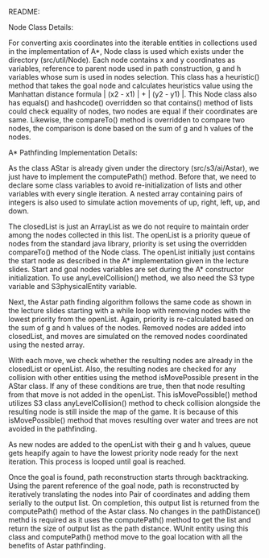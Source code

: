 README:

Node Class Details:

For converting axis coordinates into the iterable entities in
collections used in the implementation of A\*, Node class is used which
exists under the directory (src/util/Node). Each node contains x and y
coordinates as variables, reference to parent node used in path
construction, g and h variables whose sum is used in nodes selection.
This class has a heuristic() method that takes the goal node and
calculates heuristics value using the Manhattan distance formula | (x2 -
x1) | + | (y2 - y1) |. This Node class also has equals() and hashcode()
overridden so that contains() method of lists could check equality of
nodes, two nodes are equal if their coordinates are same. Likewise, the
compareTo() method is overridden to compare two nodes, the comparison is
done based on the sum of g and h values of the nodes.

A\* Pathfinding Implementation Details:

As the class AStar is already given under the directory
(src/s3/ai/Astar), we just have to implement the computePath() method.
Before that, we need to declare some class variables to avoid
re-initialization of lists and other variables with every single
iteration. A nested array containing pairs of integers is also used to
simulate action movements of up, right, left, up, and down.

The closedList is just an ArrayList as we do not require to maintain
order among the nodes collected in this list. The openList is a priority
queue of nodes from the standard java library, priority is set using the
overridden compareTo() method of the Node class. The openList initially
just contains the start node as described in the A\* implementation
given in the lecture slides. Start and goal nodes variables are set
during the A\* constructor initialization. To use anyLevelCollision()
method, we also need the S3 type variable and S3physicalEntity variable.

Next, the Astar path finding algorithm follows the same code as shown in
the lecture slides starting with a while loop with removing nodes with
the lowest priority from the openList. Again, priority is re-calculated
based on the sum of g and h values of the nodes. Removed nodes are added
into closedList, and moves are simulated on the removed nodes
coordinated using the nested array.

With each move, we check whether the resulting nodes are already in the
closedList or openList. Also, the resulting nodes are checked for any
collision with other entities using the method isMovePossible present in
the AStar class. If any of these conditions are true, then that node
resulting from that move is not added in the openList. This
isMovePossible() method utilizes S3 class anyLevelCollision() method to
check collision alongside the resulting node is still inside the map of
the game. It is because of this isMovePossible() method that moves
resulting over water and trees are not avoided in the pathfinding.

As new nodes are added to the openList with their g and h values, queue
gets heapify again to have the lowest priority node ready for the next
iteration. This process is looped until goal is reached.

Once the goal is found, path reconstruction starts through backtracking.
Using the parent reference of the goal node, path is reconstructed by
iteratively translating the nodes into Pair of coordinates and adding
them serially to the output list. On completion, this output list is
returned from the computePath() method of the Astar class. No changes in
the pathDistance() methd is required as it uses the computePath() method
to get the list and return the size of output list as the path distance.
WUnit entity using this class and computePath() method move to the goal
location with all the benefits of Astar pathfinding.
